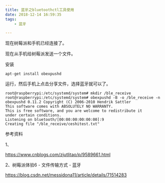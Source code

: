 ```yaml
---
title: 蓝牙之bluetoothctl工具使用
date: 2018-12-14 16:59:35
tags:
	- 蓝牙

---
```




现在树莓派和手机已经连接了。

现在从手机给树莓派发送一个文件。

安装

```
apt-get install obexpushd
```

运行，然后手机上点击分享文件，选择蓝牙就可以了。

```
root@raspberrypi:/etc/systemd/system# mkdir /ble_receive
root@raspberrypi:/etc/systemd/system# obexpushd -B -o /ble_receive -n
obexpushd 0.11.2 Copyright (C) 2006-2010 Hendrik Sattler
This software comes with ABSOLUTELY NO WARRANTY.
This is free software, and you are welcome to redistribute it
under certain conditions.
Listening on bluetooth/[00:00:00:00:00:00]:9
Creating file "/ble_receive/ceshitest.txt"
```



参考资料

1、

https://www.cnblogs.com/zjutlitao/p/9589661.html

2、树莓派体验6 - 文件传输方式 - 蓝牙

https://blog.csdn.net/messidona11/article/details/71514283